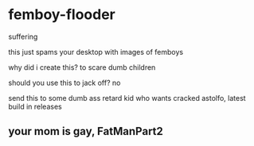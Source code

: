 # femboy-flooder
suffering

this just spams your desktop with images of femboys

why did i create this? to scare dumb children

should you use this to jack off? no

send this to some dumb ass retard kid who wants cracked astolfo, latest build in releases

## your mom is gay, FatManPart2
